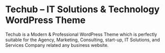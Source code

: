 # Techub – IT Solutions & Technology WordPress Theme

Techub is a Modern & Professional WordPress Theme which is perfectly suitable for the Agency, Marketing, Consulting, start-up, IT Solutions, and Services Company related any business website.
